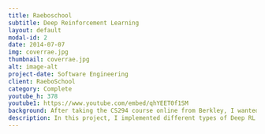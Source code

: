 ```yaml
---
title: Raeboschool
subtitle: Deep Reinforcement Learning 
layout: default
modal-id: 2
date: 2014-07-07
img: coverrae.jpg
thumbnail: coverrae.jpg
alt: image-alt
project-date: Software Engineering
client: RaeboSchool
category: Complete
youtube_h: 378
youtube1: https://www.youtube.com/embed/qhYEET0f1SM
background: After taking the CS294 course online from Berkley, I wanted to get more familiar with the algorithms and really understand them at a implementation level. Around this time, OpenAI just realized that Roboschool environment, so I knew I had to try it out!
description: In this project, I implemented different types of Deep RL algorithms for the awesome Roboschool environment from OpenAI. I also tried out a new algorithm called Advantage Actor-Suggester, which was my attempt at combining deep Q-learning and advantage actor-critic methods, for which you can find the paper in the following link: http://raejeong.com/A2S.pdf.
---
```


